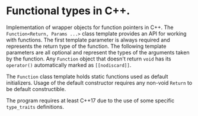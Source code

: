 # Functional types in C++.
Implementation of wrapper objects for function pointers in C++.
The `Function<Return, Params ...>` class template provides an API for working with functions.
The first template parameter is always required and represents the return type of the function.
The following template parameters are all optional and represent the types of the arguments taken by the function.
Any `Function` object that doesn't return `void` has its `operator()` automatically marked as `[[nodiscard]]`.

The `Function` class template holds static functions used as default initializers. 
Usage of the default constructor requires any non-void `Return` to be default constructible.

The program requires at least C++17 due to the use of some specific `type_traits` definitions.
